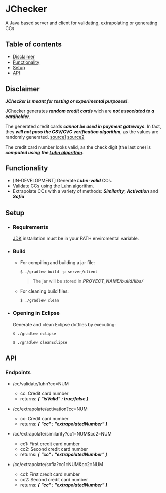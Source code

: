 # JChecker

A Java based server and client for validating, extrapolating or generating CCs


## Table of contents

* [Disclaimer](#disclaimer)
* [Functionality](#functionality)
* [Setup](#setup)
* [API](#api)


## Disclaimer
***JChecker is meant for testing or experimental purposes!***.

JChecker generates ***random credit cards*** wich are ***not associated to a cardholder***.

The generated credit cards ***cannot be used in payment gateways***. In fact, they ***will not pass the CSV/CVC verification algorithm***, as the values are randomly generated.
[source1](https://developer.visa.com/capabilities/dps-card-and-account-services/docs-how-to-cvv2)
[source2](https://developer.visa.com/capabilities/dps-card-and-account-services/docs-how-to-cvv2)

The credit card number looks valid, as the check digit (the last one) is ***computed using the [Luhn algorithm](https://en.wikipedia.org/wiki/Luhn_algorithm)***.

 
## Functionality

- [IN-DEVELOPMENT] Generate ***Luhn-valid*** CCs.
- Validate CCs using the [Luhn algorithm](https://en.wikipedia.org/wiki/Luhn_algorithm).
- Extrapolate CCs with a variety of methods: ***Similarity***, ***Activation*** and ***Sofia***


## Setup

- ### Requirements
    [JDK](https://www.oracle.com/java/technologies/downloads/) installation must be in your PATH enviromental variable.

- ### Build
    - For compiling and building a jar file:

        `$ ./gradlew build -p server/client`
    
        > The jar will be stored in ***PROYECT_NAME/build/libs/***
    
    - For cleaning build files:
    
        `$ ./gradlew clean`

- ### Opening in Eclipse
    Generate and clean Eclipse dotfiles by executing:

    `$ ./gradlew eclipse`
 
    `$ ./gradlew cleanEclipse`

## API
### Endpoints

- /cc/validate/luhn?cc=NUM
    - cc: Credit card number
    - returns: ***{ "isValid" : true/false }***

- /cc/extrapolate/activation?cc=NUM
    - cc: Credit card number
    - returns: ***{ "cc" : "extrapolatedNumber" }***

- /cc/extrapolate/similarity?cc1=NUM&cc2=NUM
    - cc1: First credit card number
    - cc2: Second credit card number
    - returns: ***{ "cc" : "extrapolatedNumber" }***

- /cc/extrapolate/sofia?cc1=NUM&cc2=NUM
    - cc1: First credit card number
    - cc2: Second credit card number
    - returns: ***{ "cc" : "extrapolatedNumber" }***

